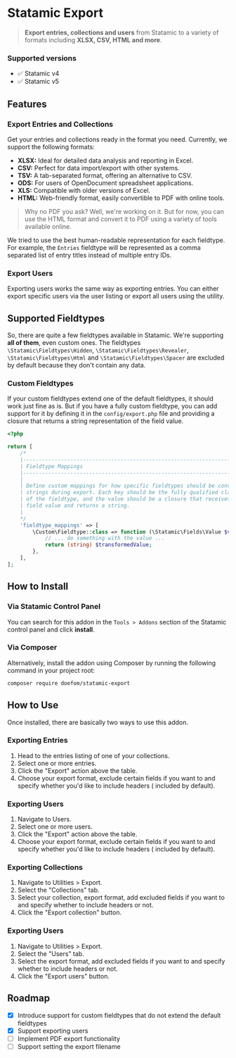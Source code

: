 # Statamic Export

> **Export entries, collections and users** from Statamic to a variety of formats including **XLSX, CSV, HTML and more**.

### Supported versions

- ✅ Statamic v4
- ✅ Statamic v5

## Features

### Export Entries and Collections

Get your entries and collections ready in the format you need. Currently, we support the following formats:

- **XLSX:** Ideal for detailed data analysis and reporting in Excel.
- **CSV:** Perfect for data import/export with other systems.
- **TSV:** A tab-separated format, offering an alternative to CSV.
- **ODS:** For users of OpenDocument spreadsheet applications.
- **XLS:** Compatible with older versions of Excel.
- **HTML:** Web-friendly format, easily convertible to PDF with online tools.

> Why no PDF you ask? Well, we're working on it. But for now, you can use the HTML format and convert it to PDF using a
> variety of tools available online.

We tried to use the best human-readable representation for each fieldtype. For example, the `Entries` fieldtype will be
represented as a comma separated list of entry titles instead of multiple entry IDs.

### Export Users

Exporting users works the same way as exporting entries. You can either export specific users via the user listing
or export all users using the utility.

## Supported Fieldtypes

So, there are quite a few fieldtypes available in Statamic. We're supporting **all of them**, even custom ones. The
fieldtypes `\Statamic\Fieldtypes\Hidden`, `\Statamic\Fieldtypes\Revealer`, `\Statamic\Fieldtypes\Html` and
`\Statamic\Fieldtypes\Spacer` are excluded by default because they don't contain any data.

### Custom Fieldtypes

If your custom fieldtypes extend one of the default fieldtypes, it should work just fine as is. But if you have a fully
custom fieldtype, you can add support for it by defining it in the `config/export.php` file and providing a closure that
returns a string representation of the field value.

```php
<?php

return [
    /*
    |--------------------------------------------------------------------------
    | Fieldtype Mappings
    |--------------------------------------------------------------------------
    |
    | Define custom mappings for how specific fieldtypes should be converted to
    | strings during export. Each key should be the fully qualified class name
    | of the fieldtype, and the value should be a closure that receives the
    | field value and returns a string.
    |
    */
    'fieldtype_mappings' => [
        \Custom\Fieldtype::class => function (\Statamic\Fields\Value $value) {
            // ... do something with the value ...
            return (string) $transformedValue;
        },
    ],
];
```

## How to Install

### Via Statamic Control Panel

You can search for this addon in the `Tools > Addons` section of the Statamic control panel and click **install**.

### Via Composer

Alternatively, install the addon using Composer by running the following command in your project root:

``` bash
composer require doefom/statamic-export
```

## How to Use

Once installed, there are basically two ways to use this addon.

### Exporting Entries

1. Head to the entries listing of one of your collections.
2. Select one or more entries.
3. Click the "Export" action above the table.
4. Choose your export format, exclude certain fields if you want to and specify whether you'd like to include headers (
   included by default).

### Exporting Users

1. Navigate to Users.
2. Select one or more users.
3. Click the "Export" action above the table.
4. Choose your export format, exclude certain fields if you want to and specify whether you'd like to include headers (
   included by default).

### Exporting Collections

1. Navigate to Utilities > Export.
2. Select the "Collections" tab.
3. Select your collection, export format, add excluded fields if you want to and specify whether to include headers or
   not.
4. Click the "Export collection" button.

### Exporting Users

1. Navigate to Utilities > Export.
2. Select the "Users" tab.
3. Select the export format, add excluded fields if you want to and specify whether to include headers or not.
4. Click the "Export users" button.

## Roadmap

- [x] Introduce support for custom fieldtypes that do not extend the default fieldtypes
- [x] Support exporting users
- [ ] Implement PDF export functionality
- [ ] Support setting the export filename
